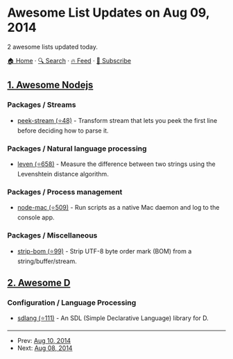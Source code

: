 # Awesome List Updates on Aug 09, 2014

2 awesome lists updated today.

[🏠 Home](/README.md) · [🔍 Search](https://test.trackawesomelist.com/search/) · [🔥 Feed](https://test.trackawesomelist.com/rss.xml) · [📮 Subscribe](https://trackawesomelist.us17.list-manage.com/subscribe?u=d2f0117aa829c83a63ec63c2f&id=36a103854c)



## [1. Awesome Nodejs](/content/sindresorhus/awesome-nodejs/README.md)

### Packages / Streams

*   [peek-stream (⭐48)](https://github.com/mafintosh/peek-stream) - Transform stream that lets you peek the first line before deciding how to parse it.

### Packages / Natural language processing

*   [leven (⭐658)](https://github.com/sindresorhus/leven) - Measure the difference between two strings using the Levenshtein distance algorithm.

### Packages / Process management

*   [node-mac (⭐509)](https://github.com/coreybutler/node-mac) - Run scripts as a native Mac daemon and log to the console app.

### Packages / Miscellaneous

*   [strip-bom (⭐99)](https://github.com/sindresorhus/strip-bom) - Strip UTF-8 byte order mark (BOM) from a string/buffer/stream.

## [2. Awesome D](/content/dlang-community/awesome-d/README.md)

### Configuration / Language Processing

*   [sdlang (⭐111)](https://github.com/Abscissa/SDLang-D) - An SDL (Simple Declarative Language) library for D.

---

- Prev: [Aug 10, 2014](/content/2014/08/10/README.md)
- Next: [Aug 08, 2014](/content/2014/08/08/README.md)